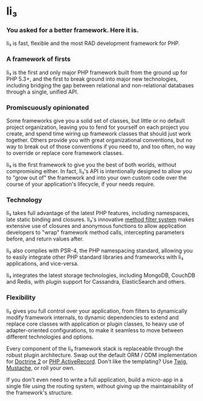 # li₃

### You asked for a better framework. Here it is.

li₃ is fast, flexible and the most RAD development framework for PHP.

### A framework of firsts

li₃ is the first and only major PHP framework built from the ground up for PHP
5.3+, and the first to break ground into major new technologies, including
bridging the gap between relational and non-relational databases through a
single, unified API.

### Promiscuously opinionated

Some frameworks give you a solid set of classes, but little or no default
project organization, leaving you to fend for yourself on each project you
create, and spend time wiring up framework classes that should just work
together. Others provide you with great organizational conventions, but no way
to break out of those conventions if you need to, and too often, no way to
override or replace core framework classes.

li₃ is the first framework to give you the best of both worlds, without
compromising either. In fact, li₃'s API is intentionally designed to allow you
to "grow out of" the framework and into your own custom code over the course of
your application's lifecycle, if your needs require.

### Technology

li₃ takes full advantage of the latest PHP features, including
namespaces, late static binding and closures. li₃'s innovative [method filter
system](http://li3.me/docs/lithium/aop/Filters) makes extensive use
of closures and anonymous functions to allow application developers to "wrap"
framework method calls, intercepting parameters before, and return values after.

li₃ also complies with PSR-4, the PHP namespacing standard, allowing you to easily
integrate other PHP standard libraries and frameworks with li₃ applications,
and vice-versa.

li₃ integrates the latest storage technologies, including MongoDB, CouchDB and
Redis, with plugin support for Cassandra, ElasticSearch and others.

### Flexibility

li₃ gives you full control over your application, from filters to dynamically
modify framework internals, to dynamic dependencies to extend and replace core
classes with application or plugin classes, to heavy use of adapter-oriented
configurations, to make it seamless to move between different technologies and
options.

Every component of the li₃ framework stack is replaceable through the
robust plugin architecture. Swap out the default ORM / ODM implementation
for [Doctrine 2](https://github.com/mariano/li3_doctrine2/) or [PHP
ActiveRecord](https://github.com/greut/li3_activerecord). Don't like
the templating? Use [Twig](https://github.com/UnionOfRAD/li3_twig),
[Mustache](https://github.com/bruensicke/li3_mustache), or roll your own.

If you don't even need to write a full application, build a micro-app in a
single file using the routing system, without giving up the maintainability of
the framework's structure.

